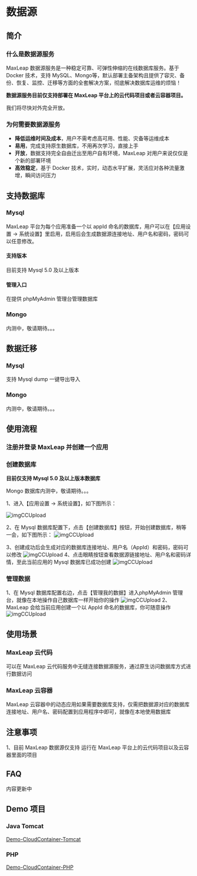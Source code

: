 # 数据源

## 简介

### 什么是数据源服务
MaxLeap 数据源服务是一种稳定可靠、可弹性伸缩的在线数据库服务。基于 Docker 技术，支持 MySQL、Mongo等，默认部署主备架构且提供了容灾、备份、恢复、监控、迁移等方面的全套解决方案，彻底解决数据库运维的烦恼！

**数据源服务目前仅支持部署在 MaxLeap 平台上的云代码项目或者云容器项目。**

我们将尽快对外完全开放。

### 为何需要数据源服务

* **降低运维时间及成本**，用户不需考虑高可用、性能、灾备等运维成本
*  **易用**，完成支持原生数据库，不用再次学习，直接上手
*  **开放**，数据支持完全自由迁出至用户自有环境，MaxLeap 对用户来说仅仅是个新的部署环境
*  **高效稳定**，基于 Docker 技术，实时，动态水平扩展，灵活应对各种流量激增，瞬间访问压力


## 支持数据库

### Mysql

MaxLeap 平台为每个应用准备一个以 appId 命名的数据库，用户可以在【应用设置 -> 系统设置】里启用，启用后会生成数据源连接地址、用户名和密码，密码可以任意修改。

#### 支持版本
目前支持 Mysql 5.0 及以上版本

#### 管理入口

在提供 phpMyAdmin 管理台管理数据库

### Mongo
内测中，敬请期待。。。

## 数据迁移

### Mysql
支持 Mysql dump 一键导出导入

### Mongo
内测中，敬请期待。。。

## 使用流程
### 注册并登录 MaxLeap 并创建一个应用
### 创建数据库

**目前仅支持 Mysql 5.0 及以上版本数据库**

Mongo 数据库内测中，敬请期待。。。

1、进入【应用设置 -> 系统设置】，如下图所示：

![imgCCUpload](../../../images/dataSource1.png)

2、在 Mysql 数据库配置下，点击【创建数据库】按钮，开始创建数据库，稍等一会，如下图所示：
![imgCCUpload](../../../images/dataSource2.png)

3、创建成功后会生成对应的数据库连接地址、用户名（AppId）和密码，密码可以修改
![imgCCUpload](../../../images/dataSource6.png)
4、点击眼睛按钮查看数据源链接地址、用户名和密码详情，至此当前应用的 Mysql 数据库已成功创建
![imgCCUpload](../../../images/dataSource3.png)

### 管理数据

1、在 Mysql 数据库配置右边，点击【管理我的数据】进入phpMyAdmin 管理台，就像在本地操作自己数据库一样开始你的操作
![imgCCUpload](../../../images/dataSource4.png)
2、MaxLeap 会给当前应用创建一个以 AppId 命名的数据库，你可随意操作
![imgCCUpload](../../../images/dataSource5.png)


## 使用场景
### MaxLeap 云代码
可以在 MaxLeap 云代码服务中无缝连接数据源服务，通过原生访问数据库方式进行数据访问
### MaxLeap 云容器
MaxLeap 云容器中的动态应用如果需要数据库支持，仅需把数据源对应的数据库连接地址、用户名、密码配置到应用程序中即可，就像在本地使用数据库

## 注意事项
1、目前 MaxLeap 数据源仅支持 运行在 MaxLeap 平台上的云代码项目以及云容器里面的项目


## FAQ
内容更新中

## Demo 项目
### Java Tomcat
[Demo-CloudContainer-Tomcat](https://github.com/MaxLeap/Demo-CloudContainer-Tomcat)

### PHP
[Demo-CloudContainer-PHP](https://github.com/MaxLeap/Demo-CloudContainer-PHP)

